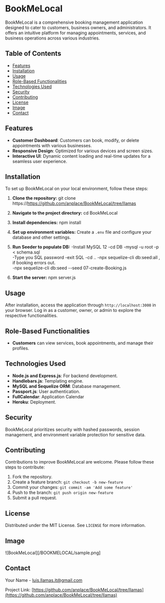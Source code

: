 

# BookMeLocal

BookMeLocal is a comprehensive booking management application designed to cater to customers, business owners, and administrators. It offers an intuitive platform for managing appointments, services, and business operations across various industries.

## Table of Contents

- [Features](#features)
- [Installation](#installation)
- [Usage](#usage)
- [Role-Based Functionalities](#role-based-functionalities)
- [Technologies Used](#technologies-used)
- [Security](#security)
- [Contributing](#contributing)
- [License](#license)
- [Image](#Image)
- [Contact](#contact)

## Features

- **Customer Dashboard**: Customers can book, modify, or delete appointments with various businesses.
- **Responsive Design**: Optimized for various devices and screen sizes.
- **Interactive UI**: Dynamic content loading and real-time updates for a seamless user experience.

## Installation

To set up BookMeLocal on your local environment, follow these steps:

1. **Clone the repository:**
   git clone https://https://github.com/anplace/BookMeLocal/tree/llamas

2. **Navigate to the project directory:**
   cd BookMeLocal

3. **Install dependencies:**
   npm install

4. **Set up environment variables:**
   Create a `.env` file and configure your database and other settings.

5. **Run Seeder to populate DB:**
    -Install MySQL 12
    -cd DB
    -mysql -u root -p < schema.sql  
    -Type you SQL password
    -exit SQL
    -cd ..
    -npx sequelize-cli db:seed:all  , if booking errors out.  
    -npx sequelize-cli db:seed --seed 07-create-Booking.js

6. **Start the server:**
   npm server.js

## Usage

After installation, access the application through `http://localhost:3000` in your browser. Log in as a customer, owner, or admin to explore the respective functionalities.

## Role-Based Functionalities

- **Customers** can view services, book appointments, and manage their profiles.


## Technologies Used

- **Node.js and Express.js**: For backend development.
- **Handlebars.js**: Templating engine.
- **MySQL and Sequelize ORM**: Database management.
- **Passport.js**: User authentication.
- **FullCalendar**: Application Calendar
- **Heroku**: Deployment.

## Security

BookMeLocal prioritizes security with hashed passwords, session management, and environment variable protection for sensitive data.

## Contributing

Contributions to improve BookMeLocal are welcome. Please follow these steps to contribute:

1. Fork the repository.
2. Create a feature branch: `git checkout -b new-feature`
3. Commit your changes: `git commit -am 'Add some feature'`
4. Push to the branch: `git push origin new-feature`
5. Submit a pull request.

## License

Distributed under the MIT License. See `LICENSE` for more information.


## Image
![BookMeLocal][/BOOKMELOCAL/sample.png]


## Contact

Your Name - luis.llamas.it@gmail.com

Project Link: [https://github.com/anplace/BookMeLocal/tree/llamas](https://github.com/anplace/BookMeLocal/tree/llamas)


